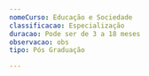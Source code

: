 ```yaml
---
nomeCurso: Educação e Sociedade
classificacao: Especialização
duracao: Pode ser de 3 a 18 meses
observacao: obs
tipo: Pós Graduação

---
```


